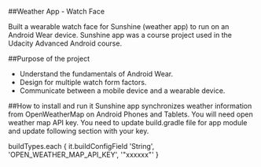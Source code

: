 ##Weather App - Watch Face

Built a wearable watch face for Sunshine (weather app) to run on an Android Wear device. Sunshine app was a course project used in the Udacity Advanced Android course. 

##Purpose of the project
- Understand the fundamentals of Android Wear.
- Design for multiple watch form factors.
- Communicate between a mobile device and a wearable device.

##How to install and run it
Sunshine app synchronizes weather information from OpenWeatherMap on Android Phones and Tablets. You will need open weather map API key. You need to update build.gradle file for app module and update following section with your key.

buildTypes.each {
        it.buildConfigField 'String', 'OPEN_WEATHER_MAP_API_KEY', '"xxxxxx"'
    }
    
    

    
    


